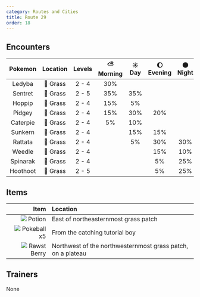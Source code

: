 ```yaml
---
category: Routes and Cities
title: Route 29
order: 18
---
```

## Encounters

| Pokemon | Location | Levels | ⛅ Morning | ☀️ Day | 🌔 Evening | 🌑 Night |
|:---:|:---:|:---:|:---:|:---:|:---:|:---:|
| Ledyba | 🌱 Grass | 2 - 4 | 30% |  |  |  |
| Sentret | 🌱 Grass | 2 - 5 | 35% | 35% |  |  |
| Hoppip | 🌱 Grass | 2 - 4 | 15% | 5% |  |  |
| Pidgey | 🌱 Grass | 2 - 4 | 15% | 30% | 20% |  |
| Caterpie | 🌱 Grass | 2 - 4 | 5% | 10% |  |  |
| Sunkern | 🌱 Grass | 2 - 4 |  | 15% | 15% |  |
| Rattata | 🌱 Grass | 2 - 4 |  | 5% | 30% | 30% |
| Weedle | 🌱 Grass | 2 - 4 |  |  | 15% | 10% |
| Spinarak | 🌱 Grass | 2 - 4 |  |  | 5% | 25% |
| Hoothoot | 🌱 Grass | 2 - 5 |  |  | 5% | 25% |

## Items

| Item | Location |
|---:|:---|
| ![](https://archives.bulbagarden.net/media/upload/e/ed/Bag_Potion_Sprite.png) Potion | East of northeasternmost grass patch |
| ![](https://archives.bulbagarden.net/media/upload/9/93/Bag_Pok%C3%A9_Ball_Sprite.png) Pokeball x5 | From the catching tutorial boy |
| ![](https://archives.bulbagarden.net/media/upload/thumb/b/bd/Bag_Rawst_Berry_SV_Sprite.png/24px-Bag_Rawst_Berry_SV_Sprite.png) Rawst Berry | Northwest of the northwesternmost grass patch, on a plateau |

## Trainers
None
